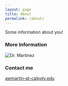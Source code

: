 ```yaml
---
layout: page
title: About
permalink: /about/
---
```


Some information about you!

### More Information
![Dr. Martinez]({{site.baseurl}}/images/CP-LBD.jpg)

### Contact me

[awmartin-at-calpoly.edu](mailto:awmartin@calpoly.edu)
